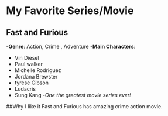 # My Favorite Series/Movie    

## Fast and Furious
-**Genre**: Action, Crime , Adventure
-**Main Characters**:
  - Vin Diesel
  - Paul walker
  - Michelle Rodriguez
  - Jordana Brewster
  - tyrese Gibson
  - Ludacris
  - Sung Kang
-*One the greatest movie series ever!*

##Why I like it
Fast and Furious has amazing crime action movie. 

